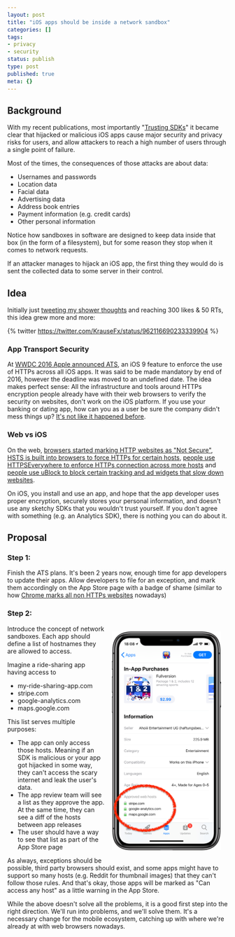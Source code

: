 ```yaml
---
layout: post
title: "iOS apps should be inside a network sandbox"
categories: []
tags:
- privacy
- security
status: publish
type: post
published: true
meta: {}
---
```


## Background

With my recent publications, most importantly "[Trusting SDKs](https://krausefx.com/blog/trusting-sdks)" it became clear that hijacked or malicious iOS apps cause major security and privacy risks for users, and allow attackers to reach a high number of users through a single point of failure.

Most of the times, the consequences of those attacks are about data:

*   Usernames and passwords
*   Location data
*   Facial data
*   Advertising data
*   Address book entries
*   Payment information (e.g. credit cards)
*   Other personal information

Notice how sandboxes in software are designed to keep data inside that box (in the form of a filesystem), but for some reason they stop when it comes to network requests.

If an attacker manages to hijack an iOS app, the first thing they would do is sent the collected data to some server in their control. 

## Idea

Initially just [tweeting my shower thoughts](https://twitter.com/KrauseFx/status/962116690233339904) and reaching 300 likes & 50 RTs, this idea grew more and more:

{% twitter https://twitter.com/KrauseFx/status/962116690233339904 %}


### App Transport Security

At [WWDC 2016 Apple announced ATS](https://techcrunch.com/2016/06/14/apple-will-require-https-connections-for-ios-apps-by-the-end-of-2016/), an iOS 9 feature to enforce the use of HTTPs across all iOS apps. It was said to be made mandatory by end of 2016, however the deadline was moved to an undefined date. The idea makes perfect sense: All the infrastructure and tools around HTTPs encryption people already have with their web browsers to verify the security on websites, don't work on the iOS platform. If you use your banking or dating app, how can you as a user be sure the company didn't mess things up? [It's not like it happened before](https://techcrunch.com/2018/04/02/grindr-sends-hiv-status-to-third-parties-and-some-personal-data-unencrypted/).


### Web vs iOS

On the web, [browsers started marking HTTP websites as "Not Secure"](https://developers.google.com/web/updates/2016/10/avoid-not-secure-warn), [HSTS is built into browsers to force HTTPs for certain hosts](https://en.wikipedia.org/wiki/HTTP_Strict_Transport_Security), [people use HTTPSEverywhere to enforce HTTPs connection across more hosts](https://chrome.google.com/webstore/detail/https-everywhere/gcbommkclmclpchllfjekcdonpmejbdp?hl=en) and [people use uBlock to block certain tracking and ad widgets that slow down websites](https://chrome.google.com/webstore/detail/ublock-origin/cjpalhdlnbpafiamejdnhcphjbkeiagm?hl=en).

On iOS, you install and use an app, and hope that the app developer uses proper encryption, securely stores your personal information, and doesn't use any sketchy SDKs that you wouldn't trust yourself. If you don't agree with something (e.g. an Analytics SDK), there is nothing you can do about it.


## Proposal


### Step 1:

Finish the ATS plans. It's been 2 years now, enough time for app developers to update their apps. Allow developers to file for an exception, and mark them accordingly on the App Store page with a badge of shame (similar to how [Chrome marks all non HTTPs websites](https://developers.google.com/web/updates/2016/10/avoid-not-secure-warn) nowadays)


### Step 2:

<img src="/assets/posts/sandboxing.png" width="250" align="right" style="margin: 15px" />

Introduce the concept of network sandboxes. Each app should define a list of hostnames they are allowed to access. 

Imagine a ride-sharing app having access to



*   my-ride-sharing-app.com
*   stripe.com
*   google-analytics.com
*   maps.google.com

This list serves multiple purposes:



*   The app can only access those hosts. Meaning if an SDK is malicious or your app got hijacked in some way, they can't access the scary internet and leak the user's data.
*   The app review team will see a list as they approve the app. At the same time, they can see a diff of the hosts between app releases
*   The user should have a way to see that list as part of the App Store page

As always, exceptions should be possible, third party browsers should exist, and some apps might have to support so many hosts (e.g. Reddit for thumbnail images) that they can't follow those rules. And that's okay, those apps will be marked as "Can access any host" as a little warning in the App Store.

While the above doesn't solve all the problems, it is a good first step into the right direction. We'll run into problems, and we'll solve them. It's a necessary change for the mobile ecosystem, catching up with where we're already at with web browsers nowadays.
